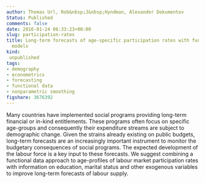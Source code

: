 ```yaml
---
author: Thomas Url, Rob&nbsp;J&nbsp;Hyndman, Alexander Dokumentov
Status: Published
comments: false
date: 2016-01-24 06:33:23+00:00
slug: participation-rates
title: Long-term forecasts of age-specific participation rates with functional data
  models
kind:
 unpublished
tags:
- demography
- econometrics
- forecasting
- functional data
- nonparametric smoothing
figshare: 3676392
---
```


Many countries have implemented social programs providing long-term financial or in-kind entitlements. These programs often focus on specific age-groups and consequently their expenditure streams are subject to demographic change. Given the strains already existing on public budgets, long-term forecasts are an increasingly important instrument to monitor the budgetary consequences of social programs. The expected development of the labour force is a key input to these forecasts. We suggest combining a functional data approach to age-profiles of labour market participation rates with information on education, marital status and other exogenous variables to improve long-term forecasts of labour supply.

